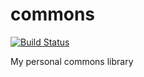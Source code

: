 # commons
[![Build Status](https://travis-ci.org/alkologic/commons.svg?branch=master)](https://travis-ci.org/alkologic/commons)

 My personal commons library